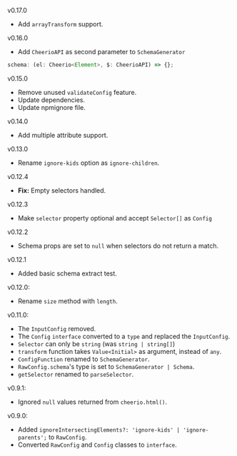 v0.17.0

- Add `arrayTransform` support.

v0.16.0

- Add `CheerioAPI` as second parameter to `SchemaGenerator`

```ts
schema: (el: Cheerio<Element>, $: CheerioAPI) => {};
```

v0.15.0

- Remove unused `validateConfig` feature.
- Update dependencies.
- Update npmignore file.

v0.14.0

- Add multiple attribute support.

v0.13.0

- Rename `ignore-kids` option as `ignore-children`.

v0.12.4

- **Fix:** Empty selectors handled.

v0.12.3

- Make `selector` property optional and accept `Selector[]` as `Config`

v0.12.2

- Schema props are set to `null` when selectors do not return a match.

v0.12.1

- Added basic schema extract test.

v0.12.0:

- Rename `size` method with `length`.

v0.11.0:

- The `InputConfig` removed.
- The `Config` `interface` converted to a `type` and replaced the `InputConfig`.
- `Selector` can only be `string` (was `string | string[]`)
- `transform` function takes `Value<Initial>` as argument, instead of `any`.
- `ConfigFunction` renamed to `SchemaGenerator`.
- `RawConfig.schema`'s type is set to `SchemaGenerator | Schema`.
- `getSelector` renamed to `parseSelector`.

v0.9.1:

- Ignored `null` values returned from `cheerio.html()`.

v0.9.0:

- Added `ignoreIntersectingElements?: 'ignore-kids' | 'ignore-parents';` to `RawConfig`.
- Converted `RawConfig` and `Config` classes to `interface`.
